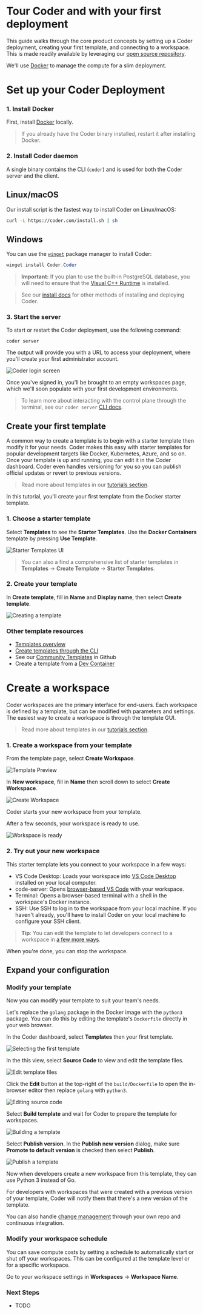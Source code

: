 # Tour Coder and with your first deployment

This guide walks through the core product concepts by setting up a Coder
deployment, creating your first template, and connecting to a workspace. This is
made readily available by leveraging our
[open source repository](https://github.com/coder/coder).

We'll use [Docker](https://docs.docker.com/engine) to manage the compute for a
slim deployment.

# Set up your Coder Deployment

### 1. Install Docker

First, install [Docker](https://docs.docker.com/engine/install) locally.

> If you already have the Coder binary installed, restart it after installing
> Docker.

### 2. Install Coder daemon

A single binary contains the CLI (`coder`) and is used for both the Coder server
and the client.

<div class="tabs">

## Linux/macOS

Our install script is the fastest way to install Coder on Linux/macOS:

```sh
curl -L https://coder.com/install.sh | sh
```

## Windows

You can use the
[`winget`](https://learn.microsoft.com/en-us/windows/package-manager/winget/#use-winget)
package manager to install Coder:

```powershell
winget install Coder.Coder
```

> **Important:** If you plan to use the built-in PostgreSQL database, you will
> need to ensure that the
> [Visual C++ Runtime](https://learn.microsoft.com/en-US/cpp/windows/latest-supported-vc-redist#latest-microsoft-visual-c-redistributable-version)
> is installed.

</div>

> See our [install docs](../install/README.md) for other methods of installing
> and deploying Coder.

### 3. Start the server

To start or restart the Coder deployment, use the following command:

```shell
coder server
```

The output will provide you with a URL to access your deployment, where you'll
create your first administrator account.

![Coder login screen](../images/start/setup-page.png)

Once you've signed in, you'll be brought to an empty workspaces page, which
we'll soon populate with your first development environments.

> To learn more about interacting with the control plane through the terminal,
> see our `coder server` [CLI docs](../cli/server.md).

## Create your first template

A common way to create a template is to begin with a starter template then
modify it for your needs. Coder makes this easy with starter templates for
popular development targets like Docker, Kubernetes, Azure, and so on. Once your
template is up and running, you can edit it in the Coder dashboard. Coder even
handles versioning for you so you can publish official updates or revert to
previous versions.

> Read more about templates in our
> [tutorials section](../tutorials/templates.md).

In this tutorial, you'll create your first template from the Docker starter
template.

### 1. Choose a starter template

Select **Templates** to see the **Starter Templates**. Use the **Docker
Containers** template by pressing **Use Template**.

![Starter Templates UI](../images/start/starter-templates-annotated.png)

> You can also a find a comprehensive list of starter templates in **Templates**
> -> **Create Template** -> **Starter Templates**.

### 2. Create your template

In **Create template**, fill in **Name** and **Display name**, then select
**Create template**.

![Creating a template](../images/start/create-template.png)

### Other template resources

- [Templates overview](../tutorials/templates/README.md)
- [Create templates through the CLI](../cli/templates_create.md)
- See our
  [Community Templates](https://github.com/coder/coder/blob/main/examples/templates/community-templates.md)
  in Github
- Create a template from a [Dev Container](../templates/dev-containers.md)

# Create a workspace

Coder workspaces are the primary interface for end-users. Each workspace is
defined by a template, but can be modified with parameters and settings. The
easiest way to create a workspace is through the template GUI.

> Read more about templates in our
> [tutorials section](../tutorials/workspaces.md).

### 1. Create a workspace from your template

From the template page, select **Create Workspace**.

![Template Preview](../images/start/template-preview.png)

In **New workspace**, fill in **Name** then scroll down to select **Create
Workspace**.

![Create Workspace](../images/start/create-workspace.png)

Coder starts your new workspace from your template.

After a few seconds, your workspace is ready to use.

![Workspace is ready](../images/start/workspace-ready.png)

### 2. Try out your new workspace

This starter template lets you connect to your workspace in a few ways:

- VS Code Desktop: Loads your workspace into
  [VS Code Desktop](https://code.visualstudio.com/Download) installed on your
  local computer.
- code-server: Opens [browser-based VS Code](../ides/web-ides.md) with your
  workspace.
- Terminal: Opens a browser-based terminal with a shell in the workspace's
  Docker instance.
- SSH: Use SSH to log in to the workspace from your local machine. If you
  haven't already, you'll have to install Coder on your local machine to
  configure your SSH client.

> **Tip**: You can edit the template to let developers connect to a workspace in
> [a few more ways](../ides.md).

When you're done, you can stop the workspace.

## Expand your configuration

### Modify your template

Now you can modify your template to suit your team's needs.

Let's replace the `golang` package in the Docker image with the `python3`
package. You can do this by editing the template's `Dockerfile` directly in your
web browser.

In the Coder dashboard, select **Templates** then your first template.

![Selecting the first template](../images/start/first-template.png)

In the this view, select **Source Code** to view and edit the template files.

![Edit template files](../images/start/template-source-code.png)

Click the **Edit** button at the top-right of the `build/Dockerfile` to open the
in-browser editor then replace `golang` with `python3`.

![Editing source code](../images/start/template-edit-source-code.png)

Select **Build template** and wait for Coder to prepare the template for
workspaces.

![Building a template](../images/start/build-template.png)

Select **Publish version**. In the **Publish new version** dialog, make sure
**Promote to default version** is checked then select **Publish**.

![Publish a template](../images/start/template-publish.png)

Now when developers create a new workspace from this template, they can use
Python 3 instead of Go.

For developers with workspaces that were created with a previous version of your
template, Coder will notify them that there's a new version of the template.

You can also handle [change management](./change-management.md) through your own
repo and continuous integration.

### Modify your workspace schedule

You can save compute costs by setting a schedule to automatically start or shut off your workspaces. This can be configured at the template level or for a specific workspace.

Go to your workspace settings in **Workspaces** -> **Workspace Name**.

### Next Steps

- TODO
